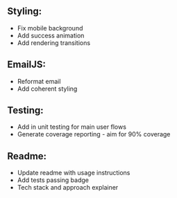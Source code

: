 ## Styling:

- Fix mobile background
- Add success animation
- Add rendering transitions

## EmailJS:

- Reformat email
- Add coherent styling

## Testing:

- Add in unit testing for main user flows
- Generate coverage reporting - aim for 90% coverage

## Readme:

- Update readme with usage instructions
- Add tests passing badge
- Tech stack and approach explainer
